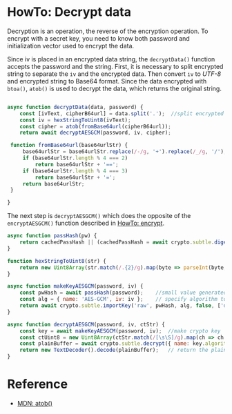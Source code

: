# HowTo: Decrypt data
  
Decryption is an operation, the reverse of the encryption operation. To encrypt with a secret key, you need to know both password and initialization vector used to encrypt the data.
  
Since iv is placed in an encrypted data string, the `decryptData()` function accepts the password and the string.
First, it is necessary to split encrypted string to separate the `iv` and the encrypted data. Then convert `iv` to _UTF-8_ and encrypted string to Base64 format. Since the data encrypted with `btoa()`, `atob()` is used to decrypt the data, which returns the original string.
```javascript

async function decryptData(data, password) {
    const [ivText, cipherB64url] = data.split('.');  //split encrypted data to get iv and cipher
    const iv = hexStringToUint8(ivText);
    const cipher = atob(fromBase64url(cipherB64url));
    return await decryptAESGCM(password, iv, cipher);

 function fromBase64url(base64urlStr) {
     base64urlStr = base64urlStr.replace(/-/g, '+').replace(/_/g, '/');
     if (base64urlStr.length % 4 === 2)
         return base64urlStr + '==';
     if (base64urlStr.length % 4 === 3)
         return base64urlStr + '=';
     return base64urlStr;
 }

}
```
The next step is `decryptAESGCM()` which does the opposite of the `encryptAESGCM()` function described in [HowTo: encrypt](HowTo_encrypt.md).
  
```javascript
async function passHash(pw) {
    return cachedPassHash || (cachedPassHash = await crypto.subtle.digest('SHA-256', new TextEncoder().encode(pw)));
}

function hexStringToUint8(str) {
    return new Uint8Array(str.match(/.{2}/g).map(byte => parseInt(byte, 16)));
}

async function makeKeyAESGCM(password, iv) {
    const pwHash = await passHash(password);    //small value generated by a hash function from a whole message
    const alg = { name: 'AES-GCM', iv: iv };    // specify algorithm to use
    return await crypto.subtle.importKey('raw', pwHash, alg, false, ['decrypt', 'encrypt']);  //make crypto key
}

async function decryptAESGCM(password, iv, ctStr) {
    const key = await makeKeyAESGCM(password, iv);  //make crypto key 
    const ctUint8 = new Uint8Array(ctStr.match(/[\s\S]/g).map(ch => ch.charCodeAt(0))); // ciphertext as Uint8Array
    const plainBuffer = await crypto.subtle.decrypt({ name: key.algorithm.name, iv: iv }, key, ctUint8); // decrypt ciphertext using key
    return new TextDecoder().decode(plainBuffer);   // return the plaintext
}
```

# Reference

* [MDN: atob()](https://developer.mozilla.org/en-US/docs/Web/API/WindowOrWorkerGlobalScope/atob)
